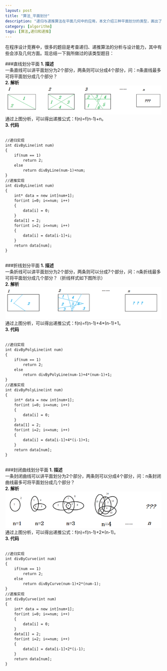 ```yaml
---
layout: post
title: "算法_平面划分"
description: "递归与递推算法在平面几何中的应用，本文介绍三种平面划分的类型，画出了分析图例并附有实现代码。"
category: [algorithm]
tags: [算法,递归和递推]
---
```


在程序设计竞赛中，很多的题目是考查递归、递推算法的分析与设计能力，其中有些会涉及几何方面。现总结一下我所做过的该类型题目：

###直线划分平面
**1. 描述**	
一条直线可以讲平面划分为2个部分，两条则可以分成4个部分，问：n条直线最多可将平面划分成几个部分？	
**2. 解析**	
![直线划分平面](/assets/images/line_div_plane.png)	
通过上图分析，可以得出递推公式：f(n)=f(n-1)+n。	
**3. 代码**
<pre class="prettyprint">
	<code class="language-cpp">
//递归实现
int divByLine(int num)
{
	if(num == 1)
		return 2;
	else
		return divByLine(num-1)+num;
}
//递推实现
int divByLine(int num)
{
	int* data = new int[num+1];
	for(int i=0; i<=num; i++)
	{
		data[i] = 0;
	}
	data[1] = 2;
	for(int i=2; i<=num; i++)
	{
		data[i] = data[i-1]+i;
	}
	return data[num];
}
	</code></pre>
###折线划分平面
**1. 描述**	
一条折线可以讲平面划分为2个部分，两条则可以分成7个部分，问：n条折线最多可将平面划分成几个部分？（折线样式如下图所示）	
**2. 解析**	
![折线划分平面](/assets/images/polyline_div_plane.png)	
通过上图分析，可以得出递推公式：f(n)=f(n-1)+4*(n-1)+1。	
**3. 代码**
<pre class="prettyprint">
	<code class="language-cpp">
//递归实现
int divByPolyLine(int num)
{
	if(num == 1)
		return 2;
	else
		return divByPolyLine(num-1)+4*(num-1)+1;
}
//递推实现
int divByPolyLine(int num)
{
	int* data = new int[num+1];
	for(int i=0; i<=num; i++)
	{
		data[i] = 0;
	}
	data[1] = 2;
	for(int i=2; i<=num; i++)
	{
		data[i] = data[i-1]+4*(i-1)+1;
	}
	return data[num];
}
	</code></pre>
###封闭曲线划分平面
**1. 描述**	
一条封闭曲线可以讲平面划分为2个部分，两条则可以分成4个部分，问：n条封闭曲线最多可将平面划分成几个部分？	
**2. 解析**	
![封闭曲线划分平面](/assets/images/curve_div_plane.png)	
通过上图分析，可以得出递推公式：f(n)=f(n-1)+2*(n-1)。	
**3. 代码**
<pre class="prettyprint">
	<code class="language-cpp">
//递归实现
int divByCurve(int num)
{
	if(num == 1)
		return 2;
	else
		return divByCurve(num-1)+2*(num-1);
}
//递推实现
int divByCurve(int num)
{
	int* data = new int[num+1];
	for(int i=0; i<=num; i++)
	{
		data[i] = 0;
	}
	data[1] = 2;
	for(int i=2; i<=num; i++)
	{
		data[i] = data[i-1]+2*(i-1);
	}
	return data[num];
}
	</code></pre>